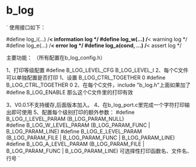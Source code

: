 # b_log
`
使用接口如下：

#define log_i(...)                           /**< information log      */
#define log_w(...)                           /**< warning log          */
#define log_e(...)                           /**< error log            */
#define log_a(cond, ...)                     /**< assert log           */

主要功能：
（所有配置在b_log_config.h）

1、打印等级配置   #define B_LOG_LEVEL_CFG    B_LOG_LEVEL_I
2、每个C文件可以单独配置是否打印
   1、设置 B_LOG_CTRL_TOGETHER  0
   #define B_LOG_CTRL_TOGETHER            0
   2、在每个C文件，include "b_log.h"上面如果加了 #define B_LOG_ENABLE 那么这个C文件里的打印有效
   
3、V0.0.1不支持缓存,后面版本加入。
4、在b_log_port.c里完成一个字符打印输出即可使用
5、配置每个级别打印的额外参数：
   #define B_LOG_I_LEVEL_PARAM    (B_LOG_PARAM_NULL)  
   #define B_LOG_W_LEVEL_PARAM    (B_LOG_PARAM_FUNC | B_LOG_PARAM_LINE) 
   #define B_LOG_E_LEVEL_PARAM    (B_LOG_PARAM_FILE | B_LOG_PARAM_FUNC | B_LOG_PARAM_LINE) 
   #define B_LOG_A_LEVEL_PARAM    (B_LOG_PARAM_FILE | B_LOG_PARAM_FUNC | B_LOG_PARAM_LINE)
   可选择性打印函数名、文件名、行号
`



